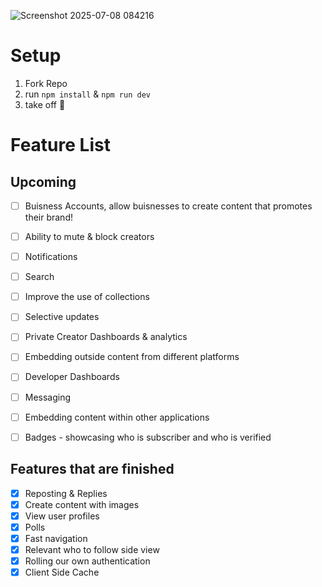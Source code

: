 
![Screenshot 2025-07-08 084216](https://github.com/user-attachments/assets/0f6ab81d-ee9d-4854-98b2-3701b1806e6c)

# Setup

1. Fork Repo
2. run `npm install` & `npm run dev`
3. take off 🚀

# Feature List

## Upcoming    
- [ ] Buisness Accounts, allow buisnesses to create content that promotes their brand! 
- [ ] Ability to mute & block creators
- [ ] Notifications
- [ ] Search
- [ ] Improve the use of collections
- [ ] Selective updates
- [ ] Private Creator Dashboards & analytics
- [ ] Embedding outside content from different platforms
- [ ] Developer Dashboards 
- [ ] Messaging 
- [ ] Embedding content within other applications 
- [ ] Badges - showcasing who is subscriber and who is verified 


## Features that are finished
- [x] Reposting & Replies
- [x] Create content with images
- [x] View user profiles 
- [x] Polls 
- [x] Fast navigation
- [x] Relevant who to follow side view 
- [x] Rolling our own authentication  
- [x] Client Side Cache
